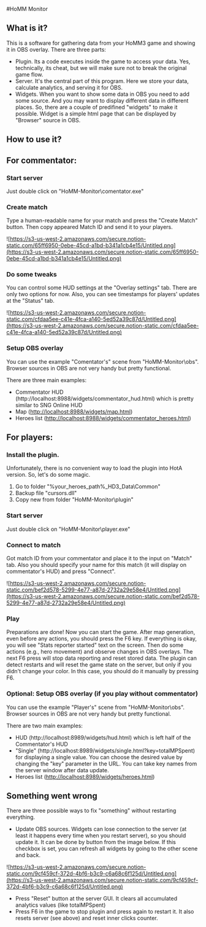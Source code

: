 #HoMM Monitor

## What is it?

This is a software for gathering data from your HoMM3 game and showing it in OBS overlay. There are three parts:

- Plugin. Its a code executes inside the game to access your data. Yes, technically, its cheat, but we will make sure not to break the original game flow.
- Server. It's the central part of this program. Here we store your data, calculate analytics, and serving it for OBS.
- Widgets. When you want to show some data in OBS you need to add some source. And you may want to display different data in different places. So, there are a couple of predifined "widgets" to make it possible. Widget is a simple html page that can be displayed by "Browser" source in OBS.

## How to use it?

## For commentator:

### Start server

Just double click on "HoMM-Monitor\comentator.exe"

### Create match

Type a human-readable name for your match and press the "Create Match" button. Then copy appeared Match ID and send it to your players.

![https://s3-us-west-2.amazonaws.com/secure.notion-static.com/65ff6950-0ebe-45cd-a1bd-b341a1cb4e15/Untitled.png](https://s3-us-west-2.amazonaws.com/secure.notion-static.com/65ff6950-0ebe-45cd-a1bd-b341a1cb4e15/Untitled.png)

### Do some tweaks

You can control some HUD settings at the "Overlay settings" tab. There are only two options for now. Also, you can see timestamps for players' updates at the "Status" tab.

![https://s3-us-west-2.amazonaws.com/secure.notion-static.com/cfdaa5ee-c41e-4fca-a140-5ed52a39c87d/Untitled.png](https://s3-us-west-2.amazonaws.com/secure.notion-static.com/cfdaa5ee-c41e-4fca-a140-5ed52a39c87d/Untitled.png)

### Setup OBS overlay

You can use the example "Comentator's" scene from "HoMM-Monitor\obs". Browser sources in OBS are not very handy but pretty functional.

There are three main examples:

- Commentator HUD (http://localhost:8988/widgets/commentator_hud.html) which is pretty similar to SNG Online HUD
- Map ([http://localhost:8988/widgets/map.html](http://localhost:8988/widgets/map.html))
- Heroes list ([http://localhost:8988/widgets/commentator_heroes.html](http://localhost:8988/widgets/commentator_heroes.html))

## For players:

### Install the plugin.

Unfortunately, there is no convenient way to load the plugin into HotA version. So, let's do some magic.

1. Go to folder "%your_heroes_path%\_HD3_Data\Common"
2. Backup file "cursors.dll"
3. Copy new from folder "HoMM-Monitor\plugin"

### Start server

Just double click on "HoMM-Monitor\player.exe"

### Connect to match

Got match ID from your commentator and place it to the input on "Match" tab. Also you should specify your name for this match (it will display on commentator's HUD) and press "Connect".

![https://s3-us-west-2.amazonaws.com/secure.notion-static.com/bef2d578-5299-4e77-a87d-2732a29e58e4/Untitled.png](https://s3-us-west-2.amazonaws.com/secure.notion-static.com/bef2d578-5299-4e77-a87d-2732a29e58e4/Untitled.png)

### Play

Preparations are done!
Now you can start the game. After map generation, even before any actions, you should press the F6 key. If everything is okay, you will see "Stats reporter started" text on the screen. Then do some actions (e.g., hero movement) and observe changes in OBS overlays. The next F6 press will stop data reporting and reset stored data. The plugin can detect restarts and will reset the game state on the server, but only if you didn't change your color. In this case, you should do it manually by pressing F6.

### Optional: Setup OBS overlay (if you play without commentator)

You can use the example "Player's" scene from "HoMM-Monitor\obs". Browser sources in OBS are not very handy but pretty functional.

There are two main examples:

- HUD (http://localhost:8989/widgets/hud.html) which is left half of the Commentator's HUD
- "Single" (http://localhost:8989/widgets/single.html?key=totalMPSpent) for displaying a single value. You can choose the desired value by changing the "key" parameter in the URL. You can take key names from the server window after data update.
- Heroes list ([http://localhost:8989/widgets/heroes.html](http://localhost:8988/widgets/commentator_heroes.html))

## Something went wrong

There are three possible ways to fix "something" without restarting everything.

- Update OBS sources. Widgets can lose connection to the server (at least it happens every time when you restart server), so you should update it. It can be done by button from the image below. If this checkbox is set, you can refresh all widgets by going to the other scene and back.

![https://s3-us-west-2.amazonaws.com/secure.notion-static.com/9cf459cf-372d-4bf6-b3c9-c6a68c6f125d/Untitled.png](https://s3-us-west-2.amazonaws.com/secure.notion-static.com/9cf459cf-372d-4bf6-b3c9-c6a68c6f125d/Untitled.png)

- Press "Reset" button at the server GUI. It clears all accumulated analytics values (like totalMPSpent)
- Press F6 in the game to stop plugin and press again to restart it. It also resets server (see above) and reset inner clicks counter.